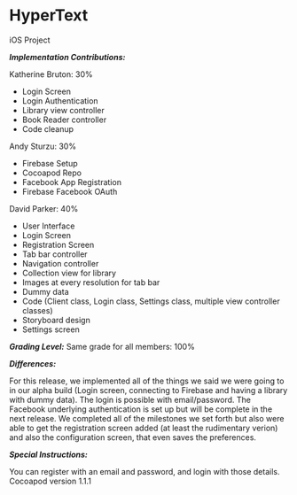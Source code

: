 # HyperText
iOS Project

**_Implementation Contributions:_**

Katherine Bruton: 30%
* Login Screen
* Login Authentication
* Library view controller
* Book Reader controller
* Code cleanup

Andy Sturzu: 30%
* Firebase Setup
* Cocoapod Repo
* Facebook App Registration
* Firebase Facebook OAuth

David Parker: 40%
* User Interface
* Login Screen
* Registration Screen
* Tab bar controller
* Navigation controller
* Collection view for library
* Images at every resolution for tab bar
* Dummy data
* Code (Client class, Login class, Settings class, multiple view controller classes)
* Storyboard design
* Settings screen

**_Grading Level:_**
Same grade for all members: 100%

**_Differences:_**

For this release, we implemented all of the things we said we were going to in our alpha build (Login screen, connecting to Firebase and having a library with dummy data). The login is possible with email/password. The Facebook underlying authentication is set up but will be complete in the next release. We completed all of the milestones we set forth but also
were able to get the registration screen added (at least the rudimentary verion) and also the configuration screen, that even saves the preferences.


**_Special Instructions:_**

You can register with an email and password, and login with those details.
Cocoapod version 1.1.1
